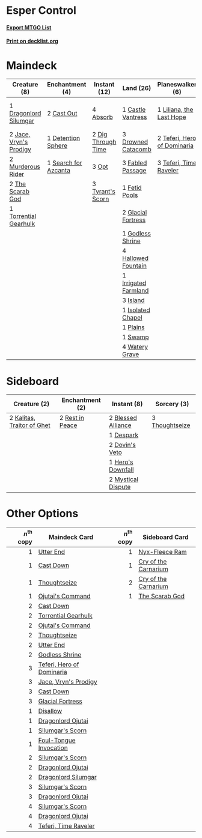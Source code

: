 # Esper Control

#### [Export MTGO List](../collection/Esper%20Control/Esper%20Control.txt)
#### [Print on decklist.org](http://decklist.org/?deckmain=4%09Absorb%0A2%09Cast%20Out%0A1%09Castle%20Vantress%0A1%09Detention%20Sphere%0A2%09Dig%20Through%20Time%0A1%09Dragonlord%20Silumgar%0A3%09Drowned%20Catacomb%0A1%09Enter%20the%20God-Eternals%0A3%09Fabled%20Passage%0A1%09Fetid%20Pools%0A2%09Glacial%20Fortress%0A1%09Godless%20Shrine%0A4%09Hallowed%20Fountain%0A1%09Irrigated%20Farmland%0A3%09Island%0A1%09Isolated%20Chapel%0A2%09Jace,%20Vryn's%20Prodigy%0A1%09Liliana,%20the%20Last%20Hope%0A2%09Murderous%20Rider%0A3%09Opt%0A1%09Plains%0A1%09Search%20for%20Azcanta%0A3%09Supreme%20Verdict%0A1%09Swamp%0A2%09Teferi,%20Hero%20of%20Dominaria%0A3%09Teferi,%20Time%20Raveler%0A2%09The%20Scarab%20God%0A1%09Torrential%20Gearhulk%0A3%09Tyrant's%20Scorn%0A4%09Watery%20Grave&deckside=2%09Blessed%20Alliance%0A1%09Despark%0A2%09Dovin's%20Veto%0A1%09Hero's%20Downfall%0A2%09Kalitas,%20Traitor%20of%20Ghet%0A2%09Mystical%20Dispute%0A2%09Rest%20in%20Peace%0A3%09Thoughtseize)
# Maindeck

|                                          Creature (8)                                           |                                        Enchantment (4)                                        |                                        Instant (12)                                         |                                           Land (26)                                           |                                           Planeswalker (6)                                           |                                            Sorcery (4)                                            |
|-------------------------------------------------------------------------------------------------|-----------------------------------------------------------------------------------------------|---------------------------------------------------------------------------------------------|-----------------------------------------------------------------------------------------------|------------------------------------------------------------------------------------------------------|---------------------------------------------------------------------------------------------------|
|1 [Dragonlord Silumgar](http://gatherer.wizards.com/Pages/Card/Details.aspx?multiverseid=394550) |2 [Cast Out](http://gatherer.wizards.com/Pages/Card/Details.aspx?multiverseid=426710)          |4 [Absorb](http://gatherer.wizards.com/Pages/Card/Details.aspx?multiverseid=23155)           |1 [Castle Vantress](http://gatherer.wizards.com/Pages/Card/Details.aspx?multiverseid=473204)   |1 [Liliana, the Last Hope](http://gatherer.wizards.com/Pages/Card/Details.aspx?multiverseid=414388)   |1 [Enter the God-Eternals](http://gatherer.wizards.com/Pages/Card/Details.aspx?multiverseid=461123)|
|2 [Jace, Vryn's Prodigy](http://gatherer.wizards.com/Pages/Card/Details.aspx?multiverseid=398434)|1 [Detention Sphere](http://gatherer.wizards.com/Pages/Card/Details.aspx?multiverseid=460139)  |2 [Dig Through Time](http://gatherer.wizards.com/Pages/Card/Details.aspx?multiverseid=386518)|3 [Drowned Catacomb](http://gatherer.wizards.com/Pages/Card/Details.aspx?multiverseid=430633)  |2 [Teferi, Hero of Dominaria](http://gatherer.wizards.com/Pages/Card/Details.aspx?multiverseid=443095)|3 [Supreme Verdict](http://gatherer.wizards.com/Pages/Card/Details.aspx?multiverseid=438776)       |
|2 [Murderous Rider](http://gatherer.wizards.com/Pages/Card/Details.aspx?multiverseid=473059)     |1 [Search for Azcanta](http://gatherer.wizards.com/Pages/Card/Details.aspx?multiverseid=435226)|3 [Opt](http://gatherer.wizards.com/Pages/Card/Details.aspx?multiverseid=442948)             |3 [Fabled Passage](http://gatherer.wizards.com/Pages/Card/Details.aspx?multiverseid=473206)    |3 [Teferi, Time Raveler](http://gatherer.wizards.com/Pages/Card/Details.aspx?multiverseid=461148)     |                                                                                                   |
|2 [The Scarab God](http://gatherer.wizards.com/Pages/Card/Details.aspx?multiverseid=430834)      |                                                                                               |3 [Tyrant's Scorn](http://gatherer.wizards.com/Pages/Card/Details.aspx?multiverseid=461152)  |1 [Fetid Pools](http://gatherer.wizards.com/Pages/Card/Details.aspx?multiverseid=426945)       |                                                                                                      |                                                                                                   |
|1 [Torrential Gearhulk](http://gatherer.wizards.com/Pages/Card/Details.aspx?multiverseid=417640) |                                                                                               |                                                                                             |2 [Glacial Fortress](http://gatherer.wizards.com/Pages/Card/Details.aspx?multiverseid=190562)  |                                                                                                      |                                                                                                   |
|                                                                                                 |                                                                                               |                                                                                             |1 [Godless Shrine](http://gatherer.wizards.com/Pages/Card/Details.aspx?multiverseid=405099)    |                                                                                                      |                                                                                                   |
|                                                                                                 |                                                                                               |                                                                                             |4 [Hallowed Fountain](http://gatherer.wizards.com/Pages/Card/Details.aspx?multiverseid=97071)  |                                                                                                      |                                                                                                   |
|                                                                                                 |                                                                                               |                                                                                             |1 [Irrigated Farmland](http://gatherer.wizards.com/Pages/Card/Details.aspx?multiverseid=426947)|                                                                                                      |                                                                                                   |
|                                                                                                 |                                                                                               |                                                                                             |3 [Island](http://gatherer.wizards.com/Pages/Card/Details.aspx?multiverseid=439857)            |                                                                                                      |                                                                                                   |
|                                                                                                 |                                                                                               |                                                                                             |1 [Isolated Chapel](http://gatherer.wizards.com/Pages/Card/Details.aspx?multiverseid=443129)   |                                                                                                      |                                                                                                   |
|                                                                                                 |                                                                                               |                                                                                             |1 [Plains](http://gatherer.wizards.com/Pages/Card/Details.aspx?multiverseid=439856)            |                                                                                                      |                                                                                                   |
|                                                                                                 |                                                                                               |                                                                                             |1 [Swamp](http://gatherer.wizards.com/Pages/Card/Details.aspx?multiverseid=439858)             |                                                                                                      |                                                                                                   |
|                                                                                                 |                                                                                               |                                                                                             |4 [Watery Grave](http://gatherer.wizards.com/Pages/Card/Details.aspx?multiverseid=405114)      |                                                                                                      |                                                                                                   |


# Sideboard

|                                            Creature (2)                                             |                                     Enchantment (2)                                      |                                         Instant (8)                                         |                                       Sorcery (3)                                       |
|-----------------------------------------------------------------------------------------------------|------------------------------------------------------------------------------------------|---------------------------------------------------------------------------------------------|-----------------------------------------------------------------------------------------|
|2 [Kalitas, Traitor of Ghet](http://gatherer.wizards.com/Pages/Card/Details.aspx?multiverseid=407596)|2 [Rest in Peace](http://gatherer.wizards.com/Pages/Card/Details.aspx?multiverseid=442021)|2 [Blessed Alliance](http://gatherer.wizards.com/Pages/Card/Details.aspx?multiverseid=414302)|3 [Thoughtseize](http://gatherer.wizards.com/Pages/Card/Details.aspx?multiverseid=438676)|
|                                                                                                     |                                                                                          |1 [Despark](http://gatherer.wizards.com/Pages/Card/Details.aspx?multiverseid=461117)         |                                                                                         |
|                                                                                                     |                                                                                          |2 [Dovin's Veto](http://gatherer.wizards.com/Pages/Card/Details.aspx?multiverseid=461120)    |                                                                                         |
|                                                                                                     |                                                                                          |1 [Hero's Downfall](http://gatherer.wizards.com/Pages/Card/Details.aspx?multiverseid=373575) |                                                                                         |
|                                                                                                     |                                                                                          |2 [Mystical Dispute](http://gatherer.wizards.com/Pages/Card/Details.aspx?multiverseid=473020)|                                                                                         |


# Other Options

|*n*<sup>th</sup> copy|                                           Maindeck Card                                            |*n*<sup>th</sup> copy|                                        Sideboard Card                                         |
|--------------------:|----------------------------------------------------------------------------------------------------|--------------------:|-----------------------------------------------------------------------------------------------|
|                    1|[Utter End](http://gatherer.wizards.com/Pages/Card/Details.aspx?multiverseid=420843)                |                    1|[Nyx-Fleece Ram](http://gatherer.wizards.com/Pages/Card/Details.aspx?multiverseid=442015)      |
|                    1|[Cast Down](http://gatherer.wizards.com/Pages/Card/Details.aspx?multiverseid=442969)                |                    1|[Cry of the Carnarium](http://gatherer.wizards.com/Pages/Card/Details.aspx?multiverseid=457214)|
|                    1|[Thoughtseize](http://gatherer.wizards.com/Pages/Card/Details.aspx?multiverseid=438676)             |                    2|[Cry of the Carnarium](http://gatherer.wizards.com/Pages/Card/Details.aspx?multiverseid=457214)|
|                    1|[Ojutai's Command](http://gatherer.wizards.com/Pages/Card/Details.aspx?multiverseid=394642)         |                    1|[The Scarab God](http://gatherer.wizards.com/Pages/Card/Details.aspx?multiverseid=430834)      |
|                    2|[Cast Down](http://gatherer.wizards.com/Pages/Card/Details.aspx?multiverseid=442969)                |                     |                                                                                               |
|                    2|[Torrential Gearhulk](http://gatherer.wizards.com/Pages/Card/Details.aspx?multiverseid=417640)      |                     |                                                                                               |
|                    2|[Ojutai's Command](http://gatherer.wizards.com/Pages/Card/Details.aspx?multiverseid=394642)         |                     |                                                                                               |
|                    2|[Thoughtseize](http://gatherer.wizards.com/Pages/Card/Details.aspx?multiverseid=438676)             |                     |                                                                                               |
|                    2|[Utter End](http://gatherer.wizards.com/Pages/Card/Details.aspx?multiverseid=420843)                |                     |                                                                                               |
|                    2|[Godless Shrine](http://gatherer.wizards.com/Pages/Card/Details.aspx?multiverseid=405099)           |                     |                                                                                               |
|                    3|[Teferi, Hero of Dominaria](http://gatherer.wizards.com/Pages/Card/Details.aspx?multiverseid=443095)|                     |                                                                                               |
|                    3|[Jace, Vryn's Prodigy](http://gatherer.wizards.com/Pages/Card/Details.aspx?multiverseid=398434)     |                     |                                                                                               |
|                    3|[Cast Down](http://gatherer.wizards.com/Pages/Card/Details.aspx?multiverseid=442969)                |                     |                                                                                               |
|                    3|[Glacial Fortress](http://gatherer.wizards.com/Pages/Card/Details.aspx?multiverseid=190562)         |                     |                                                                                               |
|                    1|[Disallow](http://gatherer.wizards.com/Pages/Card/Details.aspx?multiverseid=423698)                 |                     |                                                                                               |
|                    1|[Dragonlord Ojutai](http://gatherer.wizards.com/Pages/Card/Details.aspx?multiverseid=394549)        |                     |                                                                                               |
|                    1|[Silumgar's Scorn](http://gatherer.wizards.com/Pages/Card/Details.aspx?multiverseid=394706)         |                     |                                                                                               |
|                    1|[Foul-Tongue Invocation](http://gatherer.wizards.com/Pages/Card/Details.aspx?multiverseid=394577)   |                     |                                                                                               |
|                    2|[Silumgar's Scorn](http://gatherer.wizards.com/Pages/Card/Details.aspx?multiverseid=394706)         |                     |                                                                                               |
|                    2|[Dragonlord Ojutai](http://gatherer.wizards.com/Pages/Card/Details.aspx?multiverseid=394549)        |                     |                                                                                               |
|                    2|[Dragonlord Silumgar](http://gatherer.wizards.com/Pages/Card/Details.aspx?multiverseid=394550)      |                     |                                                                                               |
|                    3|[Silumgar's Scorn](http://gatherer.wizards.com/Pages/Card/Details.aspx?multiverseid=394706)         |                     |                                                                                               |
|                    3|[Dragonlord Ojutai](http://gatherer.wizards.com/Pages/Card/Details.aspx?multiverseid=394549)        |                     |                                                                                               |
|                    4|[Silumgar's Scorn](http://gatherer.wizards.com/Pages/Card/Details.aspx?multiverseid=394706)         |                     |                                                                                               |
|                    4|[Dragonlord Ojutai](http://gatherer.wizards.com/Pages/Card/Details.aspx?multiverseid=394549)        |                     |                                                                                               |
|                    4|[Teferi, Time Raveler](http://gatherer.wizards.com/Pages/Card/Details.aspx?multiverseid=461148)     |                     |                                                                                               |


